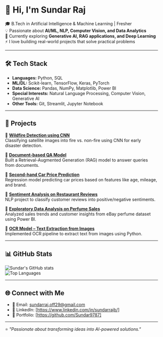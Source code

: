 # 👋 Hi, I'm Sundar Raj  

🎓 B.Tech in Artificial Intelligence & Machine Learning | Fresher  
💡 Passionate about **AI/ML, NLP, Computer Vision, and Data Analytics**  
🌱 Currently exploring **Generative AI, RAG applications, and Deep Learning**  
⚡ I love building real-world projects that solve practical problems  

---

## 🛠️ Tech Stack
- **Languages:** Python, SQL  
- **ML/DL:** Scikit-learn, TensorFlow, Keras, PyTorch  
- **Data Science:** Pandas, NumPy, Matplotlib, Power BI  
- **Special Interests:** Natural Language Processing, Computer Vision, Generative AI  
- **Other Tools:** Git, Streamlit, Jupyter Notebook 

---

## 🚀 Projects
🔹 **[Wildfire Detection using CNN](https://github.com/Sundar9787/Wildfire-Detection-using-Satellite-Images-CNN)**  
Classifying satellite images into fire vs. non-fire using CNN for early disaster detection.  

🔹 **[Document-based QA Model](https://github.com/Sundar9787/Document-based-QA-Model)**  
Built a Retrieval-Augmented Generation (RAG) model to answer queries from documents.  

🔹 **[Second-hand Car Price Prediction](https://github.com/Sundar9787/CODTECH-Task2)**  
Regression model predicting car prices based on features like age, mileage, and brand.  

🔹 **[Sentiment Analysis on Restaurant Reviews](https://github.com/Sundar9787/CODTECH-Task1)**  
NLP project to classify customer reviews into positive/negative sentiments.  

🔹 **[Exploratory Data Analysis on Perfume Sales](https://github.com/Sundar9787/Exploratory-Data-analysis-on-Ebay-Perfume-Sales-Data)**  
Analyzed sales trends and customer insights from eBay perfume dataset using Power BI.  

🔹 **[OCR Model – Text Extraction from Images](https://github.com/Sundar9787/OCR-Model-Text-Extraction-from-Image)**  
Implemented OCR pipeline to extract text from images using Python.  

---

## 📊 GitHub Stats
![Sundar's GitHub stats](https://github-readme-stats.vercel.app/api?username=Sundar9787&show_icons=true&theme=tokyonight)  
![Top Languages](https://github-readme-stats.vercel.app/api/top-langs/?username=Sundar9787&layout=compact&theme=tokyonight)  

---

## 🌐 Connect with Me
- 📧 Email: sundarraj.off29@gmail.com
- 💼 LinkedIn: [https://www.linkedin.com/in/sundarrajb/]
- 📝 Portfolio: [https://github.com/Sundar9787]

---
⭐️ *"Passionate about transforming ideas into AI-powered solutions."*

